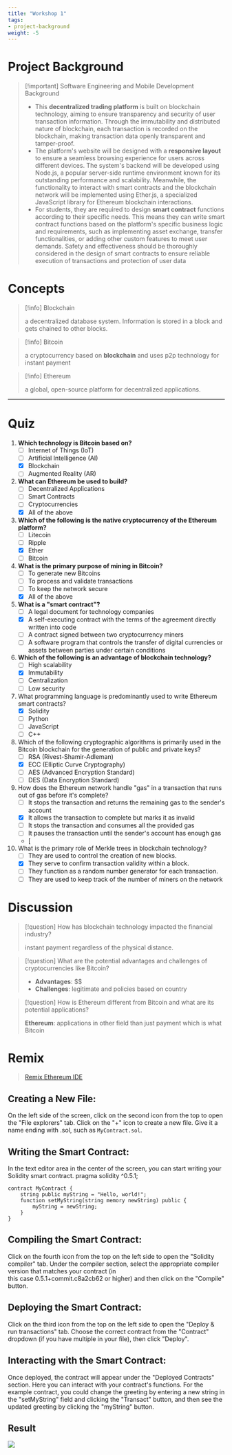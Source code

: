```yaml
---
title: "Workshop 1"
tags: 
- project-background
weight: -5
---
```

# Project Background

>[!important] Software Engineering and Mobile Development Background
>- This **decentralized trading platform** is built on blockchain technology, aiming to ensure transparency and security of user transaction information. Through the immutability and distributed nature of  blockchain, each transaction is recorded on the blockchain, making transaction data openly transparent and tamper-proof.  
>- The platform's website will be designed with a **responsive layout** to ensure a seamless browsing experience for users across different devices. The system's backend will be developed using Node.js, a popular server-side runtime environment known for its outstanding performance and scalability. Meanwhile, the functionality to interact with smart contracts and the blockchain network will be implemented using Ether.js, a specialized JavaScript library for Ethereum blockchain interactions.  
>- For students, they are required to design **smart contract** functions according to their specific needs. This means they can write smart contract functions based on the platform's specific business logic and requirements, such as implementing asset exchange, transfer functionalities, or adding other custom features to meet user demands. Safety and effectiveness should be thoroughly considered in the design of smart contracts to ensure reliable execution of transactions and protection of user data

# Concepts

>[!info] Blockchain
>
>a decentralized database system. Information is stored in a block and gets chained to other blocks.

>[!info] Bitcoin
>
>a cryptocurrency based on **blockchain** and uses p2p technology for instant payment

>[!info] Ethereum
>
>a global, open-source platform for decentralized applications.

---
# Quiz

1. **Which technology is Bitcoin based on?**  
	- [ ] Internet of Things (IoT)  
	- [ ] Artificial Intelligence (AI)  
	- [x] Blockchain  
	- [ ] Augmented Reality (AR)  
	
2. **What can Ethereum be used to build?**  
	- [ ] Decentralized Applications  
	- [ ] Smart Contracts  
	- [ ] Cryptocurrencies  
	- [x] All of the above
	
3. **Which of the following is the native cryptocurrency of the Ethereum platform?**  
	- [ ] Litecoin  
	- [ ] Ripple  
	- [x] Ether  
	- [ ] Bitcoin  
	
4. **What is the primary purpose of mining in Bitcoin?**  
	- [ ] To generate new Bitcoins  
	- [ ] To process and validate transactions  
	- [ ] To keep the network secure  
	- [x] All of the above  
	
5. **What is a "smart contract"?**  
	- [ ] A legal document for technology companies  
	- [x] A self-executing contract with the terms of the agreement directly written into code  
	- [ ] A contract signed between two cryptocurrency miners  
	- [ ] A software program that controls the transfer of digital currencies or assets between parties under certain conditions
	
6. **Which of the following is an advantage of blockchain technology?**  
	- [ ] High scalability  
	- [x] Immutability  
	- [ ] Centralization  
	- [ ] Low security
	
7. What programming language is predominantly used to write Ethereum smart contracts?  
	- [x] Solidity  
	- [ ] Python  
	- [ ] JavaScript  
	- [ ] C++
	
8. Which of the following cryptographic algorithms is primarily used in the Bitcoin blockchain for the generation of public and private keys?  
	- [ ] RSA (Rivest-Shamir-Adleman)  
	- [x] ECC (Elliptic Curve Cryptography)  
	- [ ] AES (Advanced Encryption Standard)  
	- [ ] DES (Data Encryption Standard)
	
9. How does the Ethereum network handle "gas" in a transaction that runs out of gas before it's complete?  
	- [ ] It stops the transaction and returns the remaining gas to the sender's account  
	- [x] It allows the transaction to complete but marks it as invalid  
	- [ ] It stops the transaction and consumes all the provided gas  
	- [ ] It pauses the transaction until the sender's account has enough gas  
	- [
1. What is the primary role of Merkle trees in blockchain technology?  
	- [ ] They are used to control the creation of new blocks.  
	- [x] They serve to confirm transaction validity within a block.  
	- [ ] They function as a random number generator for each transaction.  
	- [ ] They are used to keep track of the number of miners on the network

# Discussion

>[!question] How has blockchain technology impacted the financial industry?
>
>instant payment regardless of the physical distance.

>[!question] What are the potential advantages and challenges of cryptocurrencies like Bitcoin?  
>
>- **Advantages**: \$$
>- **Challenges**: legitimate and policies based on country

>[!question] How is Ethereum different from Bitcoin and what are its potential applications?
>
>**Ethereum**: applications in other field than just payment which is what Bitcoin 

# Remix

>[Remix Ethereum IDE](https://remix.ethereum.org)

## Creating a New File:  

On the left side of the screen, click on the second icon from the top to open the "File explorers" tab. Click on the "+" icon to create a new file. Give it a name ending with .sol, such as `MyContract.sol`.  
## Writing the Smart Contract:  

In the text editor area in the center of the screen, you can start writing your Solidity smart contract.
pragma solidity ^0.5.1;

```sol
contract MyContract {
    string public myString = "Hello, world!";
    function setMyString(string memory newString) public {
        myString = newString;
    }
}
```

## Compiling the Smart Contract:  

Click on the fourth icon from the top on the left side to open the "Solidity compiler" tab. Under the compiler section, select the appropriate compiler version that matches your contract (in  
this case 0.5.1+commit.c8a2cb62 or higher) and then click on the "Compile" button.  

## Deploying the Smart Contract:  

Click on the third icon from the top on the left side to open the "Deploy & run transactions" tab. Choose the correct contract from the "Contract" dropdown (if you have multiple in your file), then click "Deploy".  
## Interacting with the Smart Contract: 

Once deployed, the contract will appear under the "Deployed Contracts" section. Here you can interact with your contract's functions. For the example contract, you could change the greeting by entering a new string in the "setMyString" field and clicking the "Transact" button, and then see the updated greeting by clicking the "myString" button.


## Result

![](swinburne/year-2023/semester-2/COS30049/Resources/Pasted%20image%2020230802160852.png)
